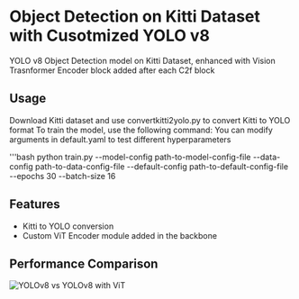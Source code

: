 # Object Detection on Kitti Dataset with Cusotmized YOLO v8
YOLO v8 Object Detection model on Kitti Dataset, enhanced with Vision Trasnformer Encoder block added after each C2f block

## Usage
Download Kitti dataset and use convertkitti2yolo.py to convert Kitti to YOLO format
To train the model, use the following command:
You can modify arguments in default.yaml to test different hyperparameters

'''bash
python train.py --model-config path-to-model-config-file --data-config path-to-data-config-file --default-config path-to-default-config-file --epochs 30 --batch-size 16

## Features
- Kitti to YOLO conversion
- Custom ViT Encoder module added in the backbone

## Performance Comparison
![YOLOv8 vs YOLOv8 with ViT](/data/cmpe258-sp24/017553289/cmpe249/ObjectDetection2D/results/yolo/experiment2/coco_evaluation_metrics_comparsion.png)